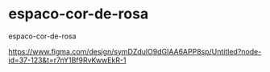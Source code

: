 # espaco-cor-de-rosa
espaco-cor-de-rosa


https://www.figma.com/design/symDZdulO9dGIAA6APP8sp/Untitled?node-id=37-123&t=r7nY1Bf9RvKwwEkR-1
